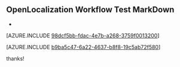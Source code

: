 ## OpenLocalization Workflow Test MarkDown
* 

[AZURE.INCLUDE [98dcf5bb-fdac-4e7b-a268-3759f0013200](calleeMd1.md)]



[AZURE.INCLUDE [b9ba5c47-6a22-4637-b8f8-19c5ab72f580](calleeMd2.md)]

 
thanks!